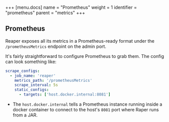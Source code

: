 +++
[menu.docs]
name = "Prometheus"
weight = 1
identifier = "prometheus"
parent = "metrics"
+++

## Prometheus

Reaper exposes all its metrics in a Prometheus-ready format under the `/prometheusMetrics` endpoint on the admin port.

It's fairly straightforward to configure Prometheus to grab them. The config can look something like:

```yaml
scrape_configs:
  - job_name: 'reaper'
    metrics_path: '/prometheusMetrics'
    scrape_interval: 5s
    static_configs:
      - targets: ['host.docker.internal:8081']
```

* The `host.docker.internal` tells a Prometheus instance running inside a docker container to connect to the host's `8081` port where Raper runs from a JAR.
